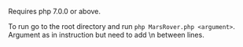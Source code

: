 Requires php 7.0.0 or above.

To run go to the root directory and run `php MarsRover.php <argument>`. Argument as in instruction but need to add \n between lines.
